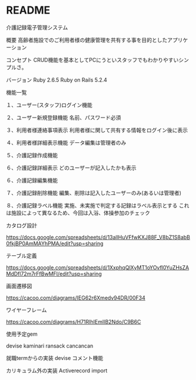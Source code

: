 # README

介護記録電子管理システム

概要
高齢者施設でのご利用者様の健康管理を共有する事を目的としたアプリケーション

コンセプト
CRUD機能を基本としてPCにうといスタッフでもわかりやすいシンプルさ。

バージョン
Ruby 2.6.5
Ruby on Rails 5.2.4

機能一覧

１、ユーザー(スタッフ)ログイン機能

２、ユーザー新規登録機能
        名前、パスワード必須

３、利用者様連絡事項表示
        利用者様に関して共有する情報をログイン後に表示

４、利用者様詳細表示機能
        データ編集は管理者のみ

５、介護記録作成機能

６、介護記録詳細表示
        どのユーザーが記入したかも表示

６、介護記録編集機能

７、介護記録削除機能
        編集、削除は記入したユーザーのみ(あるいは管理者)  

８、介護記録ラベル機能
        実施、未実施で判定する記録はラベル表示とする
        これは施設によって異なるため、今回は入浴、体操参加のチェック

カタログ設計

https://docs.google.com/spreadsheets/d/13allHuVFfwKXJ88F_V8bZ1S8abB0fkjBP0AmMAYhPMA/edit?usp=sharing

テーブル定義

https://docs.google.com/spreadsheets/d/1XxphqQlXyMT1oYOvfl0YuZHsZAMdDfl72m7rFfBwMFI/edit?usp=sharing

画面遷移図

https://cacoo.com/diagrams/IEG62r6Xmedv94DR/00F34

ワイヤーフレーム

https://cacoo.com/diagrams/H71RlhIEmIIB2Ndo/C9B6C

使用予定gem

devise
kaminari
ransack
cancancan

就職termからの実装
    devise コメント機能

カリキュラム外の実装
    Activerecord import






                              

